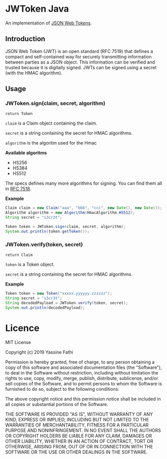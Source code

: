 # JWToken Java

An implementation of [JSON Web Tokens](https://tools.ietf.org/html/rfc7519).

## Introduction

JSON Web Token (JWT) is an open standard (RFC 7519) that defines a compact and self-contained way for securely transmitting information between parties as a JSON object. This information can be verified and trusted because it is digitally signed. JWTs can be signed using a secret (with the HMAC algorithm).

## Usage

### JWToken.sign(claim, secret, algorithm)

`return Token`

`claim` is a Claim object containing the claim.

`secret` is a string containing the secret for HMAC algorithms.

`algorithm` is the algoritm used for the Hmac

**Available algoritms**

* HS256
* HS384
* HS512

The specs defines many more algorithms for signing. You can find them all in [RFC 7518](https://tools.ietf.org/html/rfc7518#section-3).

**Example**

```java
Claim claim = new Claim("aaa", "bbb", "ccc", new Date(), new Date());
Algorithm algorithm = new Algorithm(HmacAlgorithm.HS512);
String secret = "s3cr3t";

Token token = JWToken.sign(claim, secret, algorithm);
System.out.println(token.getToken());
```

### JWToken.verify(token, secret)

`return Claim`

`token` is a Token object.

`secret` is a string containing the secret for HMAC algorithms.

**Example**

```java
Token token = new Token("xxxxx.yyyyyy.zzzzzz");
String secret = "s3cr3t";
String decodedPayload = JWToken.verify(token, secret);
System.out.println(decodedPayload);
```

# Licence

MIT License

Copyright (c) 2019 Yassine Fathi

Permission is hereby granted, free of charge, to any person obtaining a copy
of this software and associated documentation files (the "Software"), to deal
in the Software without restriction, including without limitation the rights
to use, copy, modify, merge, publish, distribute, sublicense, and/or sell
copies of the Software, and to permit persons to whom the Software is
furnished to do so, subject to the following conditions:

The above copyright notice and this permission notice shall be included in all
copies or substantial portions of the Software.

THE SOFTWARE IS PROVIDED "AS IS", WITHOUT WARRANTY OF ANY KIND, EXPRESS OR
IMPLIED, INCLUDING BUT NOT LIMITED TO THE WARRANTIES OF MERCHANTABILITY,
FITNESS FOR A PARTICULAR PURPOSE AND NONINFRINGEMENT. IN NO EVENT SHALL THE
AUTHORS OR COPYRIGHT HOLDERS BE LIABLE FOR ANY CLAIM, DAMAGES OR OTHER
LIABILITY, WHETHER IN AN ACTION OF CONTRACT, TORT OR OTHERWISE, ARISING FROM,
OUT OF OR IN CONNECTION WITH THE SOFTWARE OR THE USE OR OTHER DEALINGS IN THE
SOFTWARE.